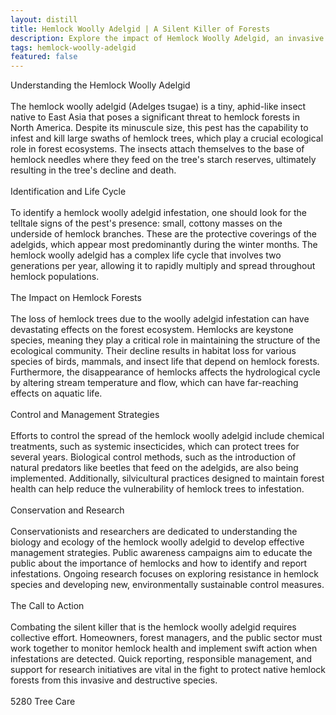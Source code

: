 ```yaml
---
layout: distill
title: Hemlock Woolly Adelgid | A Silent Killer of Forests
description: Explore the impact of Hemlock Woolly Adelgid, an invasive pest devastating North America's forest ecosystems.
tags: hemlock-woolly-adelgid
featured: false
---
```


Understanding the Hemlock Woolly Adelgid<br /><br />The hemlock woolly adelgid (Adelges tsugae) is a tiny, aphid-like insect native to East Asia that poses a significant threat to hemlock forests in North America. Despite its minuscule size, this pest has the capability to infest and kill large swaths of hemlock trees, which play a crucial ecological role in forest ecosystems. The insects attach themselves to the base of hemlock needles where they feed on the tree's starch reserves, ultimately resulting in the tree's decline and death.<br /><br />Identification and Life Cycle<br /><br />To identify a hemlock woolly adelgid infestation, one should look for the telltale signs of the pest's presence: small, cottony masses on the underside of hemlock branches. These are the protective coverings of the adelgids, which appear most predominantly during the winter months. The hemlock woolly adelgid has a complex life cycle that involves two generations per year, allowing it to rapidly multiply and spread throughout hemlock populations.<br /><br />The Impact on Hemlock Forests<br /><br />The loss of hemlock trees due to the woolly adelgid infestation can have devastating effects on the forest ecosystem. Hemlocks are keystone species, meaning they play a critical role in maintaining the structure of the ecological community. Their decline results in habitat loss for various species of birds, mammals, and insect life that depend on hemlock forests. Furthermore, the disappearance of hemlocks affects the hydrological cycle by altering stream temperature and flow, which can have far-reaching effects on aquatic life.<br /><br />Control and Management Strategies<br /><br />Efforts to control the spread of the hemlock woolly adelgid include chemical treatments, such as systemic insecticides, which can protect trees for several years. Biological control methods, such as the introduction of natural predators like beetles that feed on the adelgids, are also being implemented. Additionally, silvicultural practices designed to maintain forest health can help reduce the vulnerability of hemlock trees to infestation.<br /><br />Conservation and Research<br /><br />Conservationists and researchers are dedicated to understanding the biology and ecology of the hemlock woolly adelgid to develop effective management strategies. Public awareness campaigns aim to educate the public about the importance of hemlocks and how to identify and report infestations. Ongoing research focuses on exploring resistance in hemlock species and developing new, environmentally sustainable control measures.<br /><br />The Call to Action<br /><br />Combating the silent killer that is the hemlock woolly adelgid requires collective effort. Homeowners, forest managers, and the public sector must work together to monitor hemlock health and implement swift action when infestations are detected. Quick reporting, responsible management, and support for research initiatives are vital in the fight to protect native hemlock forests from this invasive and destructive species.<br /><br />5280 Tree Care
